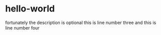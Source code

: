 # hello-world
fortunately the description is optional
this is line number three
and this is line number four
